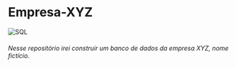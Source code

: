 #                                         Empresa-XYZ 

![SQL](https://user-images.githubusercontent.com/34290569/96470498-ba516e00-1204-11eb-8fe0-abb970db61cc.png)

######      Nesse repositório irei construir um banco de dados da empresa XYZ, nome fictício.
